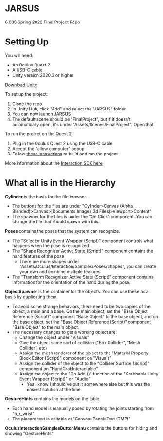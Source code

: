 # JARSUS
6.835 Spring 2022 Final Project Repo

# Setting Up
You will need:
* An Oculus Quest 2
* A USB-C cable
* Unity version 2020.3 or higher

[Download Unity](https://unity.com/download)

To set up the project:
1. Clone the repo
2. In Unity Hub, click "Add" and select the "JARSUS" folder
3. You can now launch JARSUS
4. The default scene should be "FinalProject", but if it doesn't automatically open, it's under "Assets/Scenes/FinalProject". Open that.

To run the project on the Quest 2:
1. Plug in the Oculus Quest 2 using the USB-C cable
2. Accept the "allow computer" popup
3. Follow [these instructions](https://developer.oculus.com/documentation/unity/unity-build/) to build and run the project

More information about the [Interaction SDK here](https://developer.oculus.com/documentation/unity/unity-isdk-interaction-sdk-overview/)

# What all is in the Hierarchy
**Cylinder** is the basis for the file browser.
* The buttons for the files are under "Cylinder>Canvas (Alpha Blended)>Canvas>[Documents|Images|3d Files]>Viewport>Content"
* The spawner for the files is under the "On Click" component. You can change the file that should spawn with this.

**Poses** contains the poses that the system can recognize.
* The "Selector Unity Event Wrapper (Script)" component controls what happens when the pose is recognized
* The "Shape Recognizer Active State (Script)" component contains the hand features of the pose
  * There are more shapes under "Assets/Oculus/Interaction/Samples/Poses/Shapes", you can create your own and combine multiple features
* The "Transform Recognizer Active State (Script)" component contains information for the orientation of the hand during the pose.

**ObjectSpawner** is the container for the objects. You can use these as a basis by duplicating them.
* To avoid some strange behaviors, there need to be two copies of the object, a main and a base. On the main object, set the "Base Object Reference (Script)" component "Base Object" to the base object, and on the base object, set the "Base Object Reference (Script)" component "Base Object" to the main object.
* The necessary changes to get a working object are:
  * Change the object under "Visuals"
  * Give the object some sort of collision ("Box Collider", "Mesh Collider", etc)
  * Assign the mesh renderer of the object to the "Material Property Block Editor (Script)" component on "Visuals"
  * Assign the collider of the object to the "Collider Surface (Script)" component on "HandGrabInteractable"
  * Assign the object to the "On Add ()" function of the "Grabbable Unity Event Wrapper (Script)" on "Audio"
    * Yes I know I should've put it somewhere else but this was the easiest solution at the time

**GestureHints** contains the models on the table.
* Each hand model is manually posed by rotating the joints starting from "b_r_wrist"
* The placard text is editable at "Canvas>Panel>Text (TMP)"

**OculusInteractionSamplesButtonMenu** contains the buttons for hiding and showing "GestureHints"
